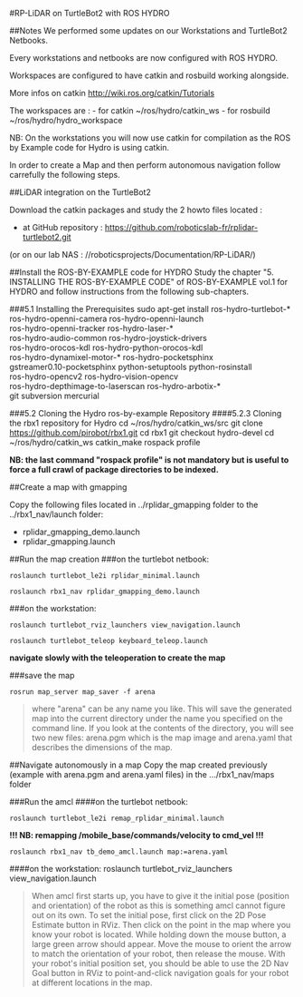 #RP-LiDAR on TurtleBot2 with ROS HYDRO

##Notes
We performed some updates on our Workstations and TurtleBot2 Netbooks.

Every workstations and netbooks are now configured with ROS HYDRO.

Workspaces are configured to have catkin and rosbuild working alongside.

More infos on catkin http://wiki.ros.org/catkin/Tutorials

The workspaces are :
	- for catkin ~/ros/hydro/catkin_ws
	- for rosbuild ~/ros/hydro/hydro_workspace

NB: On the workstations you will now use catkin for compilation as the ROS by Example code for Hydro is using catkin.

In order to create a Map and then perform autonomous navigation follow carrefully the following steps.

##LiDAR integration on the TurtleBot2

Download the catkin packages and study the 2 howto files located :
- at GitHub repository : https://github.com/roboticslab-fr/rplidar-turtlebot2.git

(or on our lab NAS : //roboticsprojects/Documentation/RP-LiDAR/)

##Install the ROS-BY-EXAMPLE code for HYDRO
Study the chapter "5. INSTALLING THE ROS-BY-EXAMPLE CODE" of ROS-BY-EXAMPLE vol.1 for HYDRO and follow instructions from the following sub-chapters.

###5.1 Installing the Prerequisites
	sudo apt-get install ros-hydro-turtlebot-* \
	ros-hydro-openni-camera ros-hydro-openni-launch \
	ros-hydro-openni-tracker ros-hydro-laser-* \
	ros-hydro-audio-common ros-hydro-joystick-drivers \
	ros-hydro-orocos-kdl ros-hydro-python-orocos-kdl \
	ros-hydro-dynamixel-motor-* ros-hydro-pocketsphinx \
	gstreamer0.10-pocketsphinx python-setuptools python-rosinstall \
	ros-hydro-opencv2 ros-hydro-vision-opencv \
	ros-hydro-depthimage-to-laserscan ros-hydro-arbotix-* \
	git subversion mercurial

###5.2 Cloning the Hydro ros-by-example Repository
####5.2.3 Cloning the rbx1 repository for Hydro
	cd ~/ros/hydro/catkin_ws/src
	git clone https://github.com/pirobot/rbx1.git
	cd rbx1
	git checkout hydro-devel
	cd ~/ros/hydro/catkin_ws
	catkin_make
	rospack profile

**NB: the last command "rospack profile" is not mandatory but is useful to force a full crawl of package directories to be indexed.**

##Create a map with gmapping

Copy the following files located in ../rplidar_gmapping folder to the ../rbx1_nav/launch folder:
- rplidar_gmapping_demo.launch
- rplidar_gmapping.launch

##Run the map creation
###on the turtlebot netbook:

	roslaunch turtlebot_le2i rplidar_minimal.launch

	roslaunch rbx1_nav rplidar_gmapping_demo.launch

###on the workstation:

	roslaunch turtlebot_rviz_launchers view_navigation.launch

	roslaunch turtlebot_teleop keyboard_teleop.launch

**navigate slowly with the teleoperation to create the map**

###save the map
	
	rosrun map_server map_saver -f arena

>where "arena" can be any name you like. This will save the generated map into the current directory under the name you specified on the command line. If you look at the contents of the directory, you will see two new files: arena.pgm which is the map image and arena.yaml that describes the dimensions of the map. 

##Navigate autonomously in a map
Copy the map created previously (example with arena.pgm and arena.yaml files) in the .../rbx1_nav/maps folder

###Run the amcl
####on the turtlebot netbook:

	roslaunch turtlebot_le2i remap_rplidar_minimal.launch

**!!! NB: remapping /mobile_base/commands/velocity to cmd_vel !!!**

	roslaunch rbx1_nav tb_demo_amcl.launch map:=arena.yaml

####on the workstation:
	roslaunch turtlebot_rviz_launchers view_navigation.launch

>When amcl first starts up, you have to give it the initial pose (position and orientation) of the robot as this is something amcl cannot figure out on its own. To set the initial pose, first click on the 2D Pose Estimate button in RViz. Then click on the point in the map where you know your robot is located. While holding down the mouse button, a large green arrow should appear. Move the mouse to orient the arrow to match the orientation of your robot, then release the mouse. With your robot's initial position set, you should be able to use the 2D Nav Goal button in RViz to point-and-click navigation goals for your robot at different locations in the map. 

